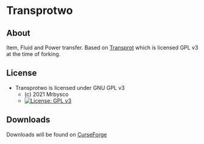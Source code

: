 # Transprotwo #

## About ##
Item, Fluid and Power transfer.
Based on [Transprot](https://web.archive.org/web/20210914020840/https://github.com/KidsDontPlay/Transprot) which is licensed GPL v3 at the time of forking.

## License ##
* Transprotwo is licensed under GNU GPL v3
  - (c) 2021 Mrbysco
  - [![License: GPL v3](https://img.shields.io/badge/License-GPLv3-blue.svg)](https://www.gnu.org/licenses/gpl-3.0)

## Downloads ##
Downloads will be found on [CurseForge](https://www.curseforge.com/minecraft/mc-mods/transprotwo)
